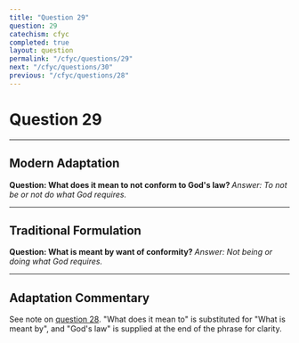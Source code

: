 ```yaml
---
title: "Question 29"
question: 29
catechism: cfyc
completed: true
layout: question
permalink: "/cfyc/questions/29"
next: "/cfyc/questions/30"
previous: "/cfyc/questions/28"
---
```

# Question 29
---
## Modern Adaptation
<strong>
    Question: What does it mean to not conform to God's law?
</strong>

<em>
    Answer: To not be or not do what God requires.
</em>

---
## Traditional Formulation
<strong>
    Question: What is meant by want of conformity?
</strong>

<em>
    Answer: Not being or doing what God requires.
</em>

---
## Adaptation Commentary
See note on [question 28](/cfyc/questions/28). "What does it mean to" is substituted for "What is meant by", and "God's law" is supplied at the end of the phrase for clarity.
